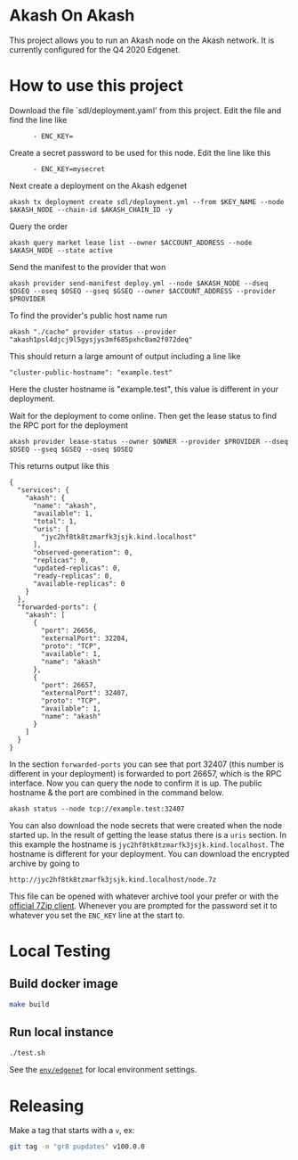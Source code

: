 # Akash On Akash

This project allows you to run an Akash node on the Akash network. It is currently configured for the Q4 2020 Edgenet.

# How to use this project

Download the file `sdl/deployment.yaml' from this project. Edit the file and find the line like

```
      - ENC_KEY=
```

Create a secret password to be used for this node. Edit the line like this 

```
      - ENC_KEY=mysecret
```

Next create a deployment on the Akash edgenet

```
akash tx deployment create sdl/deployment.yml --from $KEY_NAME --node $AKASH_NODE --chain-id $AKASH_CHAIN_ID -y
```

Query the order

```
akash query market lease list --owner $ACCOUNT_ADDRESS --node $AKASH_NODE --state active
```

Send the manifest to the provider that won

```
akash provider send-manifest deploy.yml --node $AKASH_NODE --dseq $DSEQ --oseq $OSEQ --gseq $GSEQ --owner $ACCOUNT_ADDRESS --provider $PROVIDER
```

To find the provider's public host name run 

```
akash "./cache" provider status --provider "akash1psl4djcj9l5gysjys3mf685pxhc0am2f072deq"
```

This should return a large amount of output including a line like

```
"cluster-public-hostname": "example.test"
```

Here the cluster hostname is "example.test", this value is different in your deployment.


Wait for the deployment to come online. Then get the lease status to find the RPC port for the deployment

```
akash provider lease-status --owner $OWNER --provider $PROVIDER --dseq $DSEQ --gseq $GSEQ --oseq $OSEQ
```

This returns output like this 

```
{
  "services": {
    "akash": {
      "name": "akash",
      "available": 1,
      "total": 1,
      "uris": [
        "jyc2hf8tk8tzmarfk3jsjk.kind.localhost"
      ],
      "observed-generation": 0,
      "replicas": 0,
      "updated-replicas": 0,
      "ready-replicas": 0,
      "available-replicas": 0
    }
  },
  "forwarded-ports": {
    "akash": [
      {
        "port": 26656,
        "externalPort": 32204,
        "proto": "TCP",
        "available": 1,
        "name": "akash"
      },
      {
        "port": 26657,
        "externalPort": 32407,
        "proto": "TCP",
        "available": 1,
        "name": "akash"
      }
    ]
  }
}
```

In the section `forwarded-ports` you can see that port 32407 (this number is different in your deployment) is forwarded to port 26657, 
which is the RPC interface. Now you can query the node to confirm it is up. The public hostname & the port are combined in the 
command below.

```
akash status --node tcp://example.test:32407
```

You can also download the node secrets that were created when the node started up. In the result of getting the lease status there
is a `uris` section. In this example the hostname is `jyc2hf8tk8tzmarfk3jsjk.kind.localhost`. The hostname is different for your deployment.
You can download the encrypted archive by going to 

```
http://jyc2hf8tk8tzmarfk3jsjk.kind.localhost/node.7z
```

This file can be opened with whatever archive tool your prefer or with the [official 7Zip client](https://www.7-zip.org/download.html).
Whenever you are prompted for the password set it to whatever you set the `ENC_KEY` line at the start to.

# Local Testing

## Build docker image

```sh
make build
```

## Run local instance

```sh
./test.sh
```

See the [`env/edgenet`](env/) for local environment settings.

# Releasing

Make a tag that starts with a `v`, ex:

```sh
git tag -m "gr8 pupdates" v100.0.0
```
